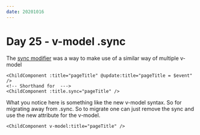 ```yaml
---
date: 20201016
---
```


# Day 25 - v-model .sync

The [sync modifier](https://v3.vuejs.org/guide/migration/v-model.html#using-v-bind-sync) was a way to make use of a similar way of multiple v-model

```vue
<ChildComponent :title="pageTitle" @update:title="pageTitle = $event" />
<!-- Shorthand for  --->
<ChildComponent :title.sync="pageTitle" />
```

What you notice here is something like the new v-model syntax.
So for migrating away from .sync. So to migrate one can just remove the sync and use the new attribute for the v-model.

```vue
<ChildComponent v-model:title="pageTitle" />
```
